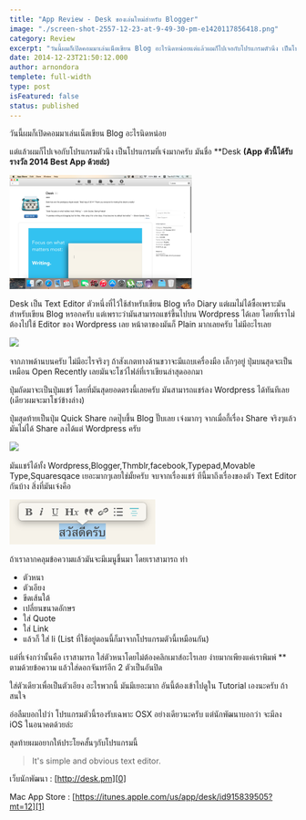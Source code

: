 ```yaml
---
title: "App Review - Desk ของเล่นใหม่สำหรับ Blogger"
image: "./screen-shot-2557-12-23-at-9-49-30-pm-e1420117856418.png"
category: Review
excerpt: "วันนี้ผมก็เปิดคอมมาเล่นเน็ตเขียน Blog อะไรนิดหน่อยแต่แล้วผมก็ไปเจอกับโปรแกรมตัวนึง เป็นโปรแกรมที่เจ๋งมากครับ มันชื่อ Desk (App ตัวนี้ได้รับรางวัล 2014 Best App ด้วยล่ะ)"
date: 2014-12-23T21:50:12.000
author: arnondora
templete: full-width
type: post
isFeatured: false
status: published
---
```


วันนี้ผมก็เปิดคอมมาเล่นเน็ตเขียน Blog อะไรนิดหน่อย

แต่แล้วผมก็ไปเจอกับโปรแกรมตัวนึง เป็นโปรแกรมที่เจ๋งมากครับ มันชื่อ **Desk **(App ตัวนี้ได้รับรางวัล 2014 Best App ด้วยล่ะ)**

![](./screenshot2557-12-23at9-27-51pm-e1420117864422.png)

Desk เป็น Text Editor ตัวหนึ่งที่ไว้ใช้สำหรับเขียน Blog หรือ Diary แต่ผมไม่ได้ซื้อเพราะมันสำหรับเขียน Blog หรอกครับ แต่เพราะว่ามันสามารถแชร์ขึ้นไปบน Wordpress ได้เลย โดยที่เราไม่ต้องไปใช้ Editor ของ Wordpress เลย หน้าตาของมันก็ Plain มากเลยครับ ไม่มีอะไรเลย

![](./wp-content/uploads/2014/12/screenshot2557-12-23at9-32-28pm-e1420117870554.png)


จากภาพด้านบนครับ ไม่มีอะไรจริงๆ ถ้าสังเกตทางด้านขวาจะมีแถบเครื่องมือ เล็กๆอยู่ ปุ่มบนสุดจะเป็นเหมือน Open Recently เลยมันจะโชว์ไฟล์ที่เราเขียนล่าสุดออกมา



ปุ่มถัดมาจะเป็นปุ่มแชร์ โดยที่มันสุดยอดตรงนี้เลยครับ มันสามารถแชร์ลง Wordpress ได้ทันทีเลย (เดียวผมจะมาโชว์ข้างล่าง)

ปุ่มสุดท้ายเป็นปุ่ม Quick Share กดปุ๊บขึ้น Blog ปั๊บเลย เจ๋งมากๆ จากเมื่อกี้เรื่อง Share จริงๆแล้วมันไม่ได้ Share ลงได้แต่ Wordpress ครับ

![](./wp-content/uploads/2014/12/screenshot2557-12-23at9-34-14pm.png)

มันแชร์ได้ทั้ง Wordpress,Blogger,Thmblr,facebook,Typepad,Movable Type,Squaresqace เยอะมากๆเลยใช่มั้ยครับ จบจากเรื่องแชร์ ทีนี้มาถึงเรื่องของตัว Text Editor กันบ้าง สิ่งที่มันเจ๋งคือ

![](./screenshot2557-12-23at9-37-03pm.png)

ถ้าเราลากคลุมข้อความแล้วมันจะมีเมนูขึ้นมา โดยเราสามารถ ทำ

* ตัวหนา
* ตัวเอียง
* ขีดเส้นใต้
* เปลี่ยนขนาดอักษร
* ใส่ Quote
* ใส่ Link
* แล้วก็ ใส่ li (List ที่ใช้อยู่ตอนนี้ก็มาจากโปรแกรมตัวนี้เหมือนกัน)

แต่ที่เจ๋งกว่านั้นคือ เราสามารถ ใส่ตัวหนาโดยไม่ต้องคลิกเมาส์อะไรเลย ง่ายมากเพียงแค่เราพิมพ์ \*\* ตามด้วยข้อความ แล้วใส่ดอกจันทร์อีก 2 ตัวเป็นอันปิด

ใส่ตัวเดียวเพื่อเป็นตัวเอียง อะไรพวกนี้ มันมีเยอะมาก อันนี้ต้องเข้าไปดูใน Tutorial เองนะครับ ถ้าสนใจ

อ่อลืมบอกไปว่า โปรแกรมตัวนี้รองรับเฉพาะ OSX อย่างเดียวนะครับ แต่นักพัฒนาบอกว่า จะมีลง iOS ในอนาคตด้วยล่ะ

สุดท้ายผมอยากให้ประโยคสั้นๆกับโปรแกรมนี้

> It's simple and obvious text editor.

เว็บนักพัฒนา : [http://desk.pm][0]

Mac App Store : [https://itunes.apple.com/us/app/desk/id915839505?mt=12][1]

[0]: http://desk.pm
[1]: https://itunes.apple.com/us/app/desk/id915839505?mt=12
